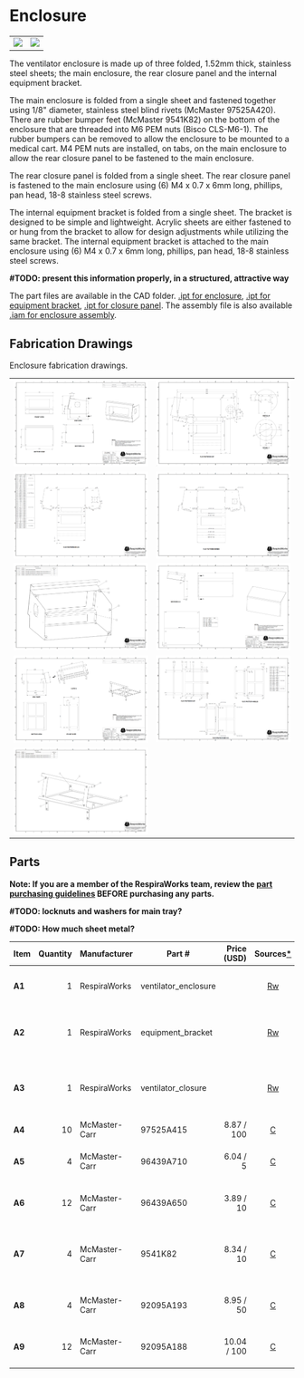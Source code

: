 # Enclosure

|             |     |
:------------------:|:-----------------:|
| ![](images/enclosure_rendering.jpg)  | ![](images/enclosure_exploded.jpg)  |

The ventilator enclosure is made up of three folded, 1.52mm thick, stainless steel sheets; the main enclosure, the rear
closure panel and the internal equipment bracket.

The main enclosure is folded from a single sheet and fastened together using 1/8" diameter, stainless steel blind rivets
(McMaster 97525A420). There are rubber bumper feet (McMaster 9541K82) on the bottom of the enclosure that are threaded
into M6 PEM nuts (Bisco CLS-M6-1). The rubber bumpers can be removed to allow the enclosure to be mounted to a medical
cart. M4 PEM nuts are installed, on tabs, on the main enclosure to allow the rear closure panel to be fastened to the
main enclosure.

The rear closure panel is folded from a single sheet. The rear closure panel is fastened to the main enclosure using
(6) M4 x 0.7 x 6mm long, phillips, pan head, 18-8 stainless steel screws.

The internal equipment bracket is folded from a single sheet. The bracket is designed to be simple and lightweight.
Acrylic sheets are either fastened to or hung from the bracket to allow for design adjustments while utilizing the same
bracket. The internal equipment bracket is attached to the main enclosure using (6) M4 x 0.7 x 6mm long, phillips, pan
head, 18-8 stainless steel screws.

**#TODO: present this information properly, in a structured, attractive way**

The part files are available in the CAD folder. [.ipt for enclosure](CAD/ventilator_enclosure.ipt),
[.ipt for equipment bracket](CAD/equipment_bracket.ipt), [.ipt for closure panel](CAD/ventilator_closure_panel.ipt).
The assembly file is also available [.iam for enclosure assembly](CAD/enclosure_assembly.iam).

## Fabrication Drawings

Enclosure fabrication drawings.

|             |     |
:------------------:|:-----------------:|
| ![](images/fab_drawing_1.png) | ![](images/fab_drawing_2.png) |
| ![](images/fab_drawing_3.png) | ![](images/fab_drawing_4.png) |
| ![](images/fab_drawing_5.png) | ![](images/fab_drawing_6.png) |
| ![](images/fab_drawing_7.png) | ![](images/fab_drawing_8.png) |
| ![](images/fab_drawing_9.png) | |


## Parts

**Note: If you are a member of the RespiraWorks team, review the [part purchasing guidelines][ppg]
BEFORE purchasing any parts.**

[ppg]: ../../purchasing_guidelines.md

**#TODO: locknuts and washers for main tray?**

**#TODO: How much sheet metal?**


| Item  | Quantity | Manufacturer  | Part #                   | Price (USD) | Sources[*][ppg]| Notes |
| ----- |---------:| ------------- | ------------------------ | -----------:|:----------:|:------|
|**A1** | 1        | RespiraWorks  | ventilator_enclosure     |             | [Rw][a1rw]   | Ventilator enclosure, bent sheet metal |
|**A2** | 1        | RespiraWorks  | equipment_bracket        |             | [Rw][a2rw]   | Ventilator equipment bracket, bent sheet metal |
|**A3** | 1        | RespiraWorks  | ventilator_closure       |             | [Rw][a3rw]   | Ventilator closure (back panel), bent sheet metal |
|**A4** | 10       | McMaster-Carr | 97525A415                | 8.87 / 100  | [C][a4mcmc]  | 1/8" blind rivets |
|**A5** | 4        | McMaster-Carr | 96439A710                | 6.04 / 5    | [C][a5mcmc]  | M6 self-clinching / press-fit nut |
|**A6** | 12       | McMaster-Carr | 96439A650                | 3.89 / 10   | [C][a6mcmc]  | M4 self-clinching / press-fit nut |
|**A7** | 4        | McMaster-Carr | 9541K82                  | 8.34 / 10   | [C][a7mcmc]  | M6 threaded-stud bumper, used as feet |
|**A8** | 4        | McMaster-Carr | 92095A193                | 8.95 / 50   | [C][a8mcmc]  | M4 x 14mm screws, hex drive |
|**A9** | 12       | McMaster-Carr | 92095A188                | 10.04 / 100 | [C][a9mcmc]  | M4 x 6mm screws, hex drive |

[a1rw]:   #fabrication-drawings
[a2rw]:   #fabrication-drawings
[a3rw]:   #fabrication-drawings
[a4mcmc]: https://www.mcmaster.com/97525A415/
[a5mcmc]: https://www.mcmaster.com/96439A710/
[a6mcmc]: https://www.mcmaster.com/96439A650/
[a7mcmc]: https://www.mcmaster.com/9541K82/
[a8mcmc]: https://www.mcmaster.com/92095A193/
[a9mcmc]: https://www.mcmaster.com/92095A188/
